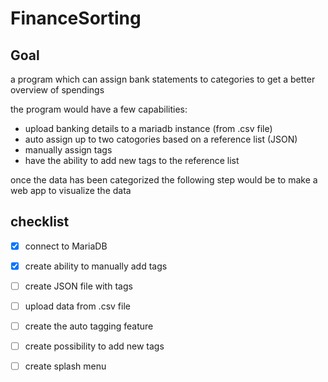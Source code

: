 # FinanceSorting
## Goal

a program which can assign bank statements to categories to get a better overview of spendings

the program would have a few capabilities:
- upload banking details to a mariadb instance (from .csv file)
- auto assign up to two catogories based on a reference list (JSON)
- manually assign tags
- have the ability to add new tags to the reference list

once the data has been categorized the following step would be to make a web app to visualize the data


## checklist
- [X] connect to MariaDB
- [X] create ability to manually add tags
- [ ] create JSON file with tags
- [ ] upload data from .csv file
- [ ] create the auto tagging feature
- [ ] create possibility to add new tags
- [ ] create splash menu

